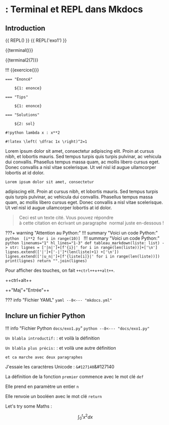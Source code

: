 # : Terminal et REPL dans Mkdocs

## Introduction
<!-- <div class="wrapper">
<div class="interior_wrapper">
<div id="editor_1">docs/scripts/exo1.py</div> 
</div>
<div id="term_editor_1" class="term_editor"></div>
</div>
<button onclick='interpretACE("editor_1")' style='font-size:2em'>⚙️</button> -->

{{ REPL() }}
{{ REPL('exo1') }}

<!--
<div class="wrapper">
<div class="interior_wrapper">
<div id="editor_2"></div>
</div>
<div id="term_editor_2" class="term_editor"></div>
</div>
<button onclick='interpretACE("editor_2")'>⚙️</button> -->

<!-- {{REPL}} -->

{{terminal()}}

{{terminal2(7)}}

!!! {{exercice()}}

    === "Énoncé"

        ${1: enonce}

    === "Tips"

        ${1: enonce}

	=== "Solutions"

        ${2: sol}

`#!python lambda x : x**2`

`#!latex \left( \dfrac 1x \right)^2=1`

<!-- !!! danger "Les consoles"

    === "Une console Linux"
        {{ linux(700) }}

    === "Une console python"
        {{ basthon('scripts/exo1.py', 700) }} -->

Lorem ipsum dolor sit amet, consectetur
adipiscing elit. Proin at cursus nibh,
et lobortis mauris. Sed tempus turpis
quis turpis pulvinar, ac vehicula dui
convallis. Phasellus tempus massa quam,
ac mollis libero cursus eget.
Donec convallis a nisl vitae scelerisque.
Ut vel nisl id augue ullamcorper lobortis at id dolor.

    Lorem ipsum dolor sit amet, consectetur
adipiscing elit. Proin at cursus nibh,
et lobortis mauris. Sed tempus turpis
quis turpis pulvinar, ac vehicula dui
convallis. Phasellus tempus massa quam,
ac mollis libero cursus eget.
    Donec convallis a nisl vitae scelerisque.
    Ut vel nisl id augue ullamcorper lobortis
at id dolor.

> Ceci est un texte cité. Vous pouvez répondre
> à cette citation en écrivant un paragraphe
> normal juste en-dessous !

???+ warning "Attention au Python:"
    !!! summary "Voici un code Python:"
        ```python 
        [i**2 for i in range(10)]
        ```
    !!! summary "Voici un code Python:"
        ```python linenums="1" hl_lines="1-3"
        def tableau_markdown(liste: list) -> str:
            lignes = ['|n|']+[f'{i}|' for i in range(len(liste))]+['\n']
            lignes.extend(['|']+['-|']*(len(liste)+1) +['\n'])
            lignes.extend(['|u_n|']+[f'{liste[i]}|' for i in range(len(liste))])
            print(lignes)
            return "".join(lignes)
        ```

Pour afficher des touches, on fait `++ctrl++`+`++alt++`. 

++ctrl+alt++

++"Maj"+"Entrée"++

??? info "Fichier YAML"
    ```yaml
    --8<--- "mkdocs.yml"
    ```

## Inclure un fichier Python

!!! info "Fichier Python `docs/exo1.py`"
    ```python
    --8<--- "docs/exo1.py"
    ```

`Un blabla introductif:`
:   et voilà la définition

`Un blabla plus précis:`
:   et voilà une autre définition

    et ca marche avec deux paragraphes

J'essaie les caractères Unicode : `&#127140`&#127140

La définition de la fonction `premier` commence avec le mot clé `def`

Elle prend en paramètre un entier `n`

Elle renvoie un booléen avec le mot clé `return`

Let's try some Maths : 

$$\int_0^t x^2 dx$$

